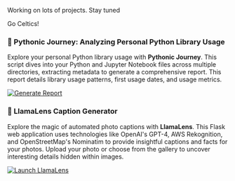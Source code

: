 Working on lots of projects. Stay tuned

Go Celtics!

### 🐍 Pythonic Journey: Analyzing Personal Python Library Usage

Explore your personal Python library usage with **Pythonic Journey**. This script dives into your Python and Jupyter Notebook files across multiple directories, extracting metadata to generate a comprehensive report. This report details library usage patterns, first usage dates, and usage metrics.

[![Generate Report](https://img.shields.io/badge/Generate-Report-blue?style=for-the-badge&logo=python)](https://github.com/yourusername/pythonic-journey)

### 📸 LlamaLens Caption Generator

Explore the magic of automated photo captions with **LlamaLens**. This Flask web application uses technologies like OpenAI's GPT-4, AWS Rekognition, and OpenStreetMap's Nominatim to provide insightful captions and facts for your photos. Upload your photo or choose from the gallery to uncover interesting details hidden within images.

[![Launch LlamaLens](https://img.shields.io/badge/Launch-LlamaLens-blue?style=for-the-badge&logo=appveyor)](http://localhost:5000)
